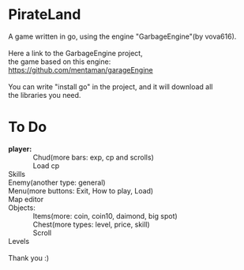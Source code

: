 PirateLand
==========

A game written in go, using the engine "GarbageEngine"(by vova616).<br/>
<br/>
Here a link to the GarbageEngine project, <br/>
the game based on this engine:<br/>
https://github.com/mentaman/garageEngine<br/>
<br/>
You can write "install go" in the project, and it will download all<br/>
the libraries you need. <br/>

To Do
==========
<b>player:</b> <br/>
	<span style="margin-left: 50px;">Chud(more bars: exp, cp and scrolls)</span><br/>
	<span style="margin-left: 50px;">Load cp</span><br/>
Skills<br/>
Enemy(another type: general)<br/>
Menu(more buttons: Exit, How to play, Load)<br/>
Map editor<br />
Objects:<br/>
	<span style="margin-left: 50px;">Items(more: coin, coin10, daimond, big spot)</span><br/>
	<span style="margin-left: 50px;">Chest(more types: level, price, skill)</span><br/>
	<span style="margin-left: 50px;">Scroll</span><br/>
Levels
<br/>
<br/>
Thank you :)